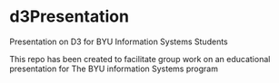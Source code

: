 d3Presentation
==============

Presentation on D3 for BYU Information Systems Students

This repo has been created to facilitate group work on an educational presentation for The BYU information Systems program
